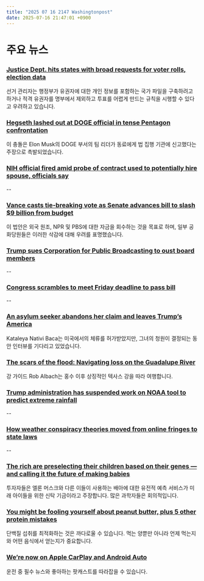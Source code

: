 ```yaml
---
title: "2025 07 16 2147 Washingtonpost"
date: 2025-07-16 21:47:01 +0900
---
```


# 주요 뉴스

### [Justice Dept. hits states with broad requests for voter rolls, election data](https://www.washingtonpost.com/politics/2025/07/16/trump-voter-fraud-elections/)
 선거 관리자는 행정부가 유권자에 대한 개인 정보를 포함하는 국가 파일을 구축하려고 하거나 적격 유권자를 명부에서 제외하고 투표를 어렵게 만드는 규칙을 시행할 수 있다고 우려하고 있습니다.

### [Hegseth lashed out at DOGE official in tense Pentagon confrontation](https://www.washingtonpost.com/national-security/2025/07/15/hegseth-doge-justin-fulcher-yinon-weiss/)
 이 충돌은 Elon Musk의 DOGE 부서의 팀 리더가 동료에게 법 집행 기관에 신고했다는 주장으로 촉발되었습니다.

### [NIH official fired amid probe of contract used to potentially hire spouse, officials say](https://www.washingtonpost.com/science/2025/07/15/nih-leader-fired-amid-contract-probe/)
 --

### [Vance casts tie-breaking vote as Senate advances bill to slash $9 billion from budget](https://www.washingtonpost.com/politics/2025/07/15/senate-republicans-trump-rescissions-bill/)
 이 법안은 외국 원조, NPR 및 PBS에 대한 자금을 회수하는 것을 목표로 하며, 일부 공화당원들은 이러한 삭감에 대해 우려를 표명했습니다.

### [Trump sues Corporation for Public Broadcasting to oust board members](https://www.washingtonpost.com/politics/2025/07/15/trump-sues-corporation-public-broadcasting-oust-board-members/)
 --

### [Congress scrambles to meet Friday deadline to pass bill](https://www.washingtonpost.com/politics/2025/07/16/trump-presidency-news/)
 --

### [An asylum seeker abandons her claim and leaves Trump’s America](https://www.washingtonpost.com/world/interactive/2025/honduras-trans-woman-asylum-trump/)
 Kataleya Nativi Baca는 미국에서의 체류를 허가받았지만, 그녀의 청원이 결정되는 동안 인터뷰를 기다리고 있었습니다.

### [The scars of the flood: Navigating loss on the Guadalupe River](https://www.washingtonpost.com/climate-environment/2025/07/16/scars-flood-navigating-loss-guadalupe-river/)
 강 가이드 Rob Albach는 홍수 이후 상징적인 텍사스 강을 따라 여행합니다.

### [Trump administration has suspended work on NOAA tool to predict extreme rainfall](https://www.washingtonpost.com/climate-environment/2025/07/16/noaa-rainfall-predictions-climate-change/)
 --

### [How weather conspiracy theories moved from online fringes to state laws](https://www.washingtonpost.com/climate-environment/2025/07/16/weather-modification-geoengineering-cloud-seeding-right/)
 --

### [The rich are preselecting their children based on their genes — and calling it the future of making babies](https://www.washingtonpost.com/technology/2025/07/16/orchid-polygenic-screening-embryos-fertility/)
 투자자들은 엘론 머스크와 다른 이들이 사용하는 배아에 대한 유전적 예측 서비스가 미래 아이들을 위한 신탁 기금이라고 주장합니다. 많은 과학자들은 회의적입니다.

### [You might be fooling yourself about peanut butter, plus 5 other protein mistakes](https://www.washingtonpost.com/wellness/2025/07/16/protein-how-much-do-i-need/)
 단백질 섭취를 최적화하는 것은 까다로울 수 있습니다. 먹는 양뿐만 아니라 언제 먹는지와 어떤 음식에서 얻는지가 중요합니다.

### [We’re now on Apple CarPlay and Android Auto](https://helpcenter.washingtonpost.com/hc/en-us/articles/38379672752667-CarPlay-Android-Auto-Feature/)
 운전 중 필수 뉴스와 좋아하는 팟캐스트를 따라잡을 수 있습니다.